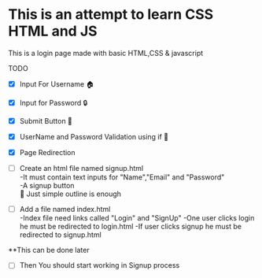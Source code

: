 # This is an attempt to learn CSS HTML and JS
This is a login page made with basic HTML,CSS & javascript

TODO   
- [x] Input For Username 🏠  
- [x] Input for Password 🔒  
- [x] Submit Button 🔘  
- [x] UserName and Password Validation using if 🐶  
- [x] Page Redirection  

- [ ] Create an html file named signup.html  
    -It must contain text inputs for "Name","Email" and "Password"    
    -A signup button   
    📓 Just simple outline is enough 

- [ ] Add a file named index.html  
    -Index file need links called "Login" and "SignUp" 
    -One user clicks login he must be redirected to login.html 
    -If user clicks signup he must be redirected to signup.html 

**This can be done later
- [ ] Then You should start working in Signup process




